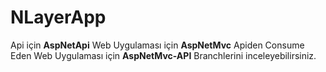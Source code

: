 # NLayerApp
Api için  **AspNetApi**
Web Uygulaması için  **AspNetMvc**
Apiden Consume Eden Web Uygulaması için  **AspNetMvc-API**
Branchlerini inceleyebilirsiniz.
